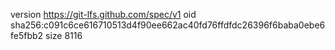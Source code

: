 version https://git-lfs.github.com/spec/v1
oid sha256:c091c6ce616710513d4f90ee662ac40fd76ffdfdc26396f6baba0ebe6fe5fbb2
size 8116
